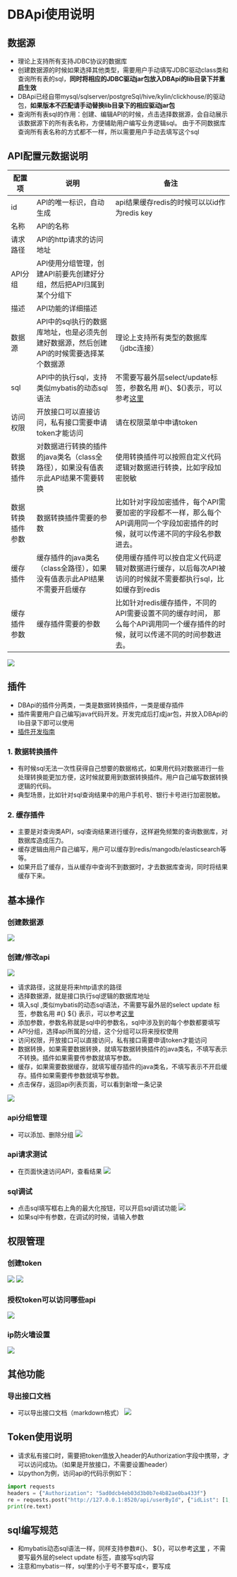 

# DBApi使用说明

## 数据源
- 理论上支持所有支持JDBC协议的数据库
- 创建数据源的时候如果选择其他类型，需要用户手动填写JDBC驱动class类和查询所有表的sql，**同时将相应的JDBC驱动jar包放入DBApi的lib目录下并重启生效**
- DBApi已经自带mysql/sqlserver/postgreSql/hive/kylin/clickhouse/的驱动包，**如果版本不匹配请手动替换lib目录下的相应驱动jar包**
- 查询所有表sql的作用：创建、编辑API的时候，点击选择数据源，会自动展示该数据源下的所有表名称，方便辅助用户编写业务逻辑sql。
由于不同数据库查询所有表名称的方式都不一样，所以需要用户手动去填写这个sql

## API配置元数据说明
|  配置项   | 说明  |备注|
|  ----  | ----  |----|
|id| API的唯一标识，自动生成|api结果缓存redis的时候可以以id作为redis key|
|名称| API的名称||
|请求路径| API的http请求的访问地址 ||
|API分组|API使用分组管理，创建API前要先创建好分组，然后把API归属到某个分组下||
|描述|API功能的详细描述||
|数据源|API中的sql执行的数据库地址，也是必须先创建好数据源，然后创建API的时候需要选择某个数据源|理论上支持所有类型的数据库（jdbc连接）|
|sql|API中的执行sql，支持类似mybatis的动态sql语法|不需要写最外层select/update标签，参数名用 #{}、${}表示，可以参考[这里](https://mybatis.org/mybatis-3/zh/dynamic-sql.html)|
|访问权限|开放接口可以直接访问，私有接口需要申请token才能访问|请在权限菜单中申请token|
|数据转换插件|对数据进行转换的插件的java类名（class全路径），如果没有值表示此API结果不需要转换|使用转换插件可以按照自定义代码逻辑对数据进行转换，比如字段加密脱敏|
|数据转换插件参数|数据转换插件需要的参数|比如针对字段加密插件，每个API需要加密的字段都不一样，那么每个API调用同一个字段加密插件的时候，就可以传递不同的字段名参数进去。|
|缓存插件|缓存插件的java类名（class全路径），如果没有值表示此API结果不需要开启缓存|使用缓存插件可以按自定义代码逻辑对数据进行缓存，以后每次API被访问的时候就不需要都执行sql，比如缓存到redis|
|缓存插件参数|缓存插件需要的参数|比如针对redis缓存插件，不同的API需要设置不同的缓存时间， 那么每个API调用同一个缓存插件的时候，就可以传递不同的时间参数进去。|

![](https://freakchicken.gitee.io/images/dbApi/20211011/api_add.png)

## 插件
- DBApi的插件分两类，一类是数据转换插件，一类是缓存插件
- 插件需要用户自己编写java代码开发。开发完成后打成jar包，并放入DBApi的lib目录下即可以使用
- [插件开发指南](./plugin%20development.md)

### 1. 数据转换插件
- 有时候sql无法一次性获得自己想要的数据格式，如果用代码对数据进行一些处理转换能更加方便，这时候就要用到数据转换插件。用户自己编写数据转换逻辑的代码。
- 典型场景，比如针对sql查询结果中的用户手机号、银行卡号进行加密脱敏。

### 2. 缓存插件
- 主要是对查询类API，sql查询结果进行缓存，这样避免频繁的查询数据库，对数据库造成压力。
- 缓存逻辑由用户自己编写，用户可以缓存到redis/mangodb/elasticsearch等等。
- 如果开启了缓存，当从缓存中查询不到数据时，才去数据库查询，同时将结果缓存下来。

## 基本操作

### 创建数据源

![](https://freakchicken.gitee.io/images/dbApi/20210502/datasource_create.png)

### 创建/修改api

![](https://freakchicken.gitee.io/images/dbApi/20211011/api_add.png)

- 请求路径，这就是将来http请求的路径
- 选择数据源，就是接口执行sql逻辑的数据库地址
- 填入sql ,类似mybatis的动态sql语法，不需要写最外层的select update 标签，参数名用 #{} ${}
  表示，可以参考[这里](https://mybatis.org/mybatis-3/zh/dynamic-sql.html)
- 添加参数，参数名称就是sql中的参数名，sql中涉及到的每个参数都要填写
- API分组，选择api所属的分组，这个分组可以将来授权使用
- 访问权限，开放接口可以直接访问，私有接口需要申请token才能访问
- 数据转换，如果需要数据转换，就填写数据转换插件的java类名，不填写表示不转换。插件如果需要传参数就填写参数。
- 缓存，如果需要数据缓存，就填写缓存插件的java类名，不填写表示不开启缓存。插件如果需要传参数就填写参数。
- 点击保存，返回api列表页面，可以看到新增一条记录

![](https://freakchicken.gitee.io/images/dbApi/20210803/api_list.png)

### api分组管理
- 可以添加、删除分组
  ![](https://freakchicken.gitee.io/images/dbApi/20210502/group.png)

### api请求测试
- 在页面快速访问API，查看结果
  ![](https://freakchicken.gitee.io/images/dbApi/20210502/request.png)

### sql调试
- 点击sql填写框右上角的最大化按钮，可以开启sql调试功能
![](https://freakchicken.gitee.io/images/dbApi/20210803/sql_run.png)
- 如果sql中有参数，在调试的时候，请输入参数

## 权限管理
### 创建token
![](https://freakchicken.gitee.io/images/dbApi/20210502/token_add.png)
![](https://freakchicken.gitee.io/images/dbApi/20210502/token.png)

### 授权token可以访问哪些api
![](https://freakchicken.gitee.io/images/dbApi/20210502/token_auth.png)

### ip防火墙设置
![](https://freakchicken.gitee.io/images/dbApi/20210803/ip.png)
## 其他功能
### 导出接口文档
- 可以导出接口文档（markdown格式）
  ![](https://freakchicken.gitee.io/images/dbApi/20210502/docs.png)

## Token使用说明

- 请求私有接口时，需要把token值放入header的Authorization字段中携带，才可以访问成功。（如果是开放接口，不需要设置header）
- 以python为例，访问api的代码示例如下：

```python
import requests
headers = {"Authorization": "5ad0dcb4eb03d3b0b7e4b82ae0ba433f"}
re = requests.post("http://127.0.0.1:8520/api/userById", {"idList": [1, 2]}, headers=headers)
print(re.text)
```

## sql编写规范

- 和mybatis动态sql语法一样，同样支持参数#{}、 ${}，可以参考[这里](https://mybatis.org/mybatis-3/zh/dynamic-sql.html)
，不需要写最外层的select update 标签，直接写sql内容
- 注意和mybatis一样，sql里的小于号不要写成<，要写成 <![CDATA[&lt;]]>